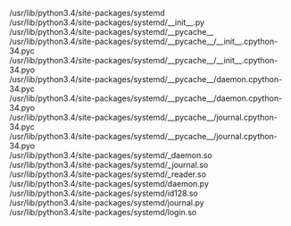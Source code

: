 /usr/lib/python3.4/site-packages/systemd  
/usr/lib/python3.4/site-packages/systemd/\_\_init\_\_.py  
/usr/lib/python3.4/site-packages/systemd/\_\_pycache\_\_  
/usr/lib/python3.4/site-packages/systemd/\_\_pycache\_\_/\_\_init\_\_.cpython-34.pyc  
/usr/lib/python3.4/site-packages/systemd/\_\_pycache\_\_/\_\_init\_\_.cpython-34.pyo  
/usr/lib/python3.4/site-packages/systemd/\_\_pycache\_\_/daemon.cpython-34.pyc  
/usr/lib/python3.4/site-packages/systemd/\_\_pycache\_\_/daemon.cpython-34.pyo  
/usr/lib/python3.4/site-packages/systemd/\_\_pycache\_\_/journal.cpython-34.pyc  
/usr/lib/python3.4/site-packages/systemd/\_\_pycache\_\_/journal.cpython-34.pyo  
/usr/lib/python3.4/site-packages/systemd/\_daemon.so  
/usr/lib/python3.4/site-packages/systemd/\_journal.so  
/usr/lib/python3.4/site-packages/systemd/\_reader.so  
/usr/lib/python3.4/site-packages/systemd/daemon.py  
/usr/lib/python3.4/site-packages/systemd/id128.so  
/usr/lib/python3.4/site-packages/systemd/journal.py  
/usr/lib/python3.4/site-packages/systemd/login.so  
